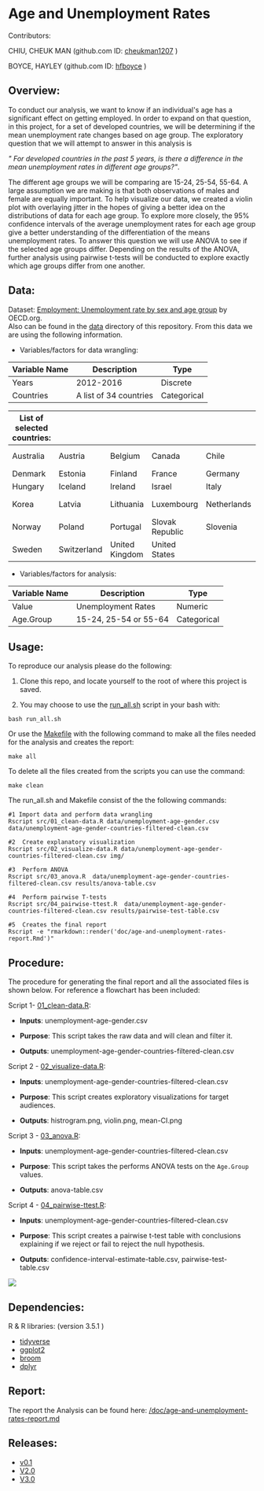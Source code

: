 
# Age and Unemployment Rates

Contributors: 

CHIU, CHEUK MAN (github.com ID: [cheukman1207](https://github.com/cheukman1207) )

BOYCE, HAYLEY (github.com ID: [hfboyce](https://github.com/hfboyce) )

## Overview:

To conduct our analysis, we want to know if an individual's age has a significant effect on getting employed. In order to expand on that question, in this project, for a set of developed countries, we will be determining if the mean unemployment rate changes based on age group. The exploratory question that we will attempt to answer in this analysis is  

*" For developed countries in the past 5 years, is there a difference in the mean unemployment rates in different age groups?"*. 

The different age groups we will be comparing are 15-24, 25-54, 55-64. A large assumption we are making is that both observations of males and female are equally important. To help visualize our data, we created a violin plot with overlaying jitter in the hopes of giving a better idea on the distributions of data for each age group. To explore more closely, the 95% confidence intervals of the average unemployment rates for each age group give a better understanding of the differentiation of the means unemployment rates. 
To answer this question we will use ANOVA to see if the selected age groups differ. Depending on the results of the ANOVA, further analysis using pairwise t-tests will be conducted to explore exactly which age groups differ from one another.

## Data:

Dataset: [Employment: Unemployment rate by sex and age group](https://stats.oecd.org/index.aspx?queryid=54743) by OECD.org.   
Also can be found in the [data](https://github.com/UBC-MDS/DSCI_522-Age-and-Unemployment-Rates/tree/master/data) directory of this repository. From this data we are using the following information. 

- Variables/factors for data wrangling: 

| Variable Name | Description | Type |
| --- | --- | --- |
| Years | 2012-2016 | Discrete |
| Countries | A list of 34 countries | Categorical |

| List of selected countries: |  |  |  |  |  |  |
| --- | --- | --- | --- | --- | --- | --- |
| Australia | Austria | Belgium | Canada |	Chile | Czech Republic |
| Denmark |	Estonia | Finland |	France | Germany | Greece|
| Hungary | Iceland |	Ireland | Israel |	Italy |	Japan |
| Korea |	Latvia | Lithuania |	Luxembourg |	Netherlands | New Zealand |
| Norway | Poland |	Portugal |	Slovak Republic | Slovenia |	Spain |
| Sweden |	Switzerland | United Kingdom |	United States|


- Variables/factors for analysis: 

| Variable Name | Description | Type |
| --- | --- | --- |
| Value | Unemployment Rates | Numeric |
| Age.Group | 15-24, 25-54 or 55-64 | Categorical |

## Usage:

To reproduce our analysis please do the following: 

1. Clone this repo, and locate yourself to the root of where this project is saved.

2. You may choose to use the [run_all.sh](https://github.com/hfboyce/DSCI_522-Age-and-Unemployment-Rates/blob/master/run_all.sh) script in your bash with:

``` 
bash run_all.sh
```

  Or use the [Makefile](https://github.com/UBC-MDS/DSCI_522-Age-and-Unemployment-Rates/blob/master/Makefile) with the following command to make all the files needed for the analysis and creates the report: 

```
make all
```

To delete all the files created from the scripts you can use the command:

```
make clean
```

The run_all.sh and Makefile consist of the the following commands:

```
#1 Import data and perform data wrangling
Rscript src/01_clean-data.R data/unemployment-age-gender.csv data/unemployment-age-gender-countries-filtered-clean.csv 

#2  Create explanatory visualization
Rscript src/02_visualize-data.R data/unemployment-age-gender-countries-filtered-clean.csv img/

#3  Perform ANOVA
Rscript src/03_anova.R  data/unemployment-age-gender-countries-filtered-clean.csv results/anova-table.csv 

#4  Perform pairwise T-tests
Rscript src/04_pairwise-ttest.R  data/unemployment-age-gender-countries-filtered-clean.csv results/pairwise-test-table.csv

#5  Creates the final report
Rscript -e "rmarkdown::render('doc/age-and-unemployment-rates-report.Rmd')"  
```


## Procedure: 

The procedure for generating the final report and all the associated files is shown below. For reference a flowchart has been included:

Script 1- [01_clean-data.R](https://github.com/UBC-MDS/DSCI_522-Age-and-Unemployment-Rates/blob/master/src/01_clean-data.R): 

- **Inputs**: unemployment-age-gender.csv    

- **Purpose**: This script takes the raw data  and will clean and filter it. 

- **Outputs**:  unemployment-age-gender-countries-filtered-clean.csv   

Script 2 - [02_visualize-data.R](https://github.com/UBC-MDS/DSCI_522-Age-and-Unemployment-Rates/blob/master/src/02_visualize-data.R): 

- **Inputs**: unemployment-age-gender-countries-filtered-clean.csv

- **Purpose**: This script creates exploratory visualizations for target audiences. 

- **Outputs**:  histrogram.png, violin.png, mean-CI.png 

Script 3 - [03_anova.R](https://github.com/UBC-MDS/DSCI_522-Age-and-Unemployment-Rates/blob/master/src/03_anova.R): 

- **Inputs**: unemployment-age-gender-countries-filtered-clean.csv

- **Purpose**: This script takes the performs ANOVA tests on the `Age.Group` values. 

- **Outputs**: anova-table.csv

Script 4 - [04_pairwise-ttest.R](https://github.com/UBC-MDS/DSCI_522-Age-and-Unemployment-Rates/blob/master/src/04_pairwise-ttest.R): 

- **Inputs**: unemployment-age-gender-countries-filtered-clean.csv

- **Purpose**: This script creates a pairwise t-test table with conclusions explaining if we reject or fail to reject the null hypothesis.

- **Outputs**:  confidence-interval-estimate-table.csv, pairwise-test-table.csv

![](https://raw.githubusercontent.com/cheukman1207/DSCI_522-Age-and-Unemployment-Rates/master/img/flow-chart.png)



## Dependencies:

 R & R libraries:  (version 3.5.1 )   
 
 - [tidyverse](https://github.com/tidyverse)  
 - [ggplot2](https://github.com/tidyverse/ggplot2)  
 - [broom](https://github.com/tidymodels/broom)
 - [dplyr](https://github.com/tidyverse/dpylr)
 
## Report: 

The report the Analysis can be found here: [/doc/age-and-unemployment-rates-report.md](https://github.com/UBC-MDS/DSCI_522-Age-and-Unemployment-Rates/blob/master/doc/age-and-unemployment-rates-report.md)

## Releases:

- [v0.1](https://github.com/UBC-MDS/DSCI_522-Age-and-Unemployment-Rates/releases/tag/v0.1)
- [V2.0](https://github.com/UBC-MDS/DSCI_522-Age-and-Unemployment-Rates/releases/tag/V2.0)
- [V3.0](https://github.com/UBC-MDS/DSCI_522-Age-and-Unemployment-Rates/releases/tag/V3.0)
 
